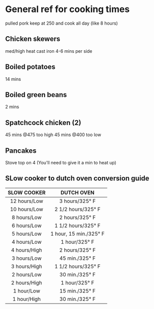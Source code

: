 # General ref for cooking times

pulled pork keep at 250 and cook all day (like 8 hours)


## Chicken skewers

med/high heat cast iron
4-6 mins per side

## Boiled potatoes

14 mins

## Boiled green beans

2 mins

## Spatchcock chicken (2)

45 mins @475 too high
45 mins @400 too low

## Pancakes

Stove top on 4
(You'll need to give it a min to heat up)

## SLow cooker to dutch oven conversion guide

| SLOW COOKER  | DUTCH OVEN             |
|:------------:|:----------------------:|
| 12 hours/Low | 3 hours/325° F         |
| 10 hours/Low | 2 1/2 hours/325° F     |
| 8 hours/Low  | 2 hours/325° F         |
| 6 hours/Low  | 1 1/2 hours/325° F     |
| 5 hours/Low  | 1 hour, 15 min./325° F |
| 4 hours/Low  | 1 hour/325° F          |
| 4 hours/High | 2 hours/325° F         |
| 3 hours/Low  | 45 min./325° F         |
| 3 hours/High | 1 1/2 hours/325° F     |
| 2 hours/Low  | 30 min./325° F         |
| 2 hours/High | 1 hour/325° F          |
| 1 hour/Low   | 15 min./325° F         |
| 1 hour/High  | 30 min./325° F         |
